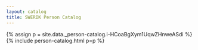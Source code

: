 ```yaml
---
layout: catalog
title: SWERIK Person Catalog
---
```

{% assign p = site.data._person-catalog.i-HCoaBgXym1UqwZHnweASdi %}
{% include person-catalog.html p=p %}

